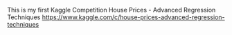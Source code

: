 This is my first Kaggle Competition
House Prices - Advanced Regression Techniques
https://www.kaggle.com/c/house-prices-advanced-regression-techniques